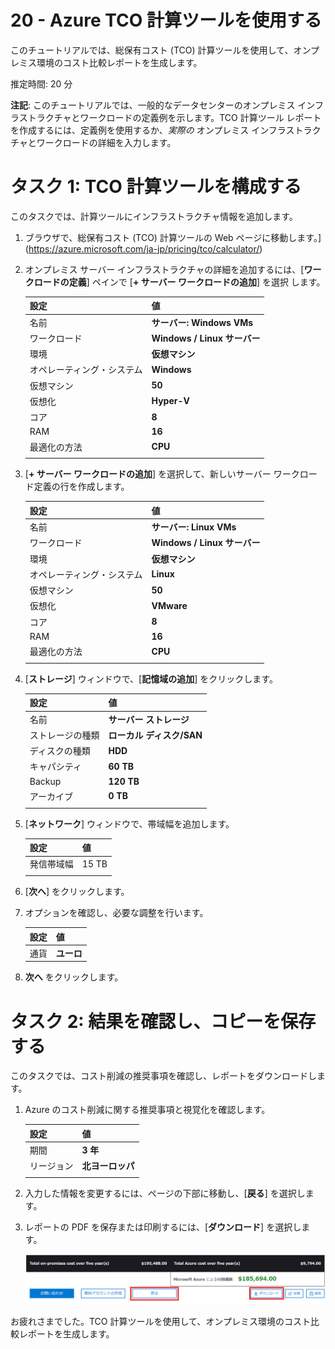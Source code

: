 ﻿---
wts:
    title: '20 - Azure 総保有コスト (TCO) 計算ツールを使用する'
    module: 'モジュール 04 - Azure の価格体系とサポート'
---
# 20 - Azure TCO 計算ツールを使用する


このチュートリアルでは、総保有コスト (TCO) 計算ツールを使用して、オンプレミス環境のコスト比較レポートを生成します。

推定時間: 20 分

**注記**: このチュートリアルでは、一般的なデータセンターのオンプレミス インフラストラクチャとワークロードの定義例を示します。TCO 計算ツール レポートを作成するには、定義例を使用するか、*実際の* オンプレミス インフラストラクチャとワークロードの詳細を入力します。

# タスク 1: TCO 計算ツールを構成する

このタスクでは、計算ツールにインフラストラクチャ情報を追加します。 

1. ブラウザで、総保有コスト (TCO) 計算ツールの Web ページに移動します。](https://azure.microsoft.com/ja-jp/pricing/tco/calculator/)

2. オンプレミス サーバー インフラストラクチャの詳細を追加するには、[**ワークロードの定義**] ペインで [**+ サーバー ワークロードの追加**] を選択 します。

    | 設定 | 値 |
    | -- | -- |
    | 名前 | **サーバー: Windows VMs** |
    | ワークロード | **Windows / Linux サーバー** |
    | 環境 | **仮想マシン** |
    | オペレーティング・システム | **Windows** |  
    | 仮想マシン | **50** |
    | 仮想化 | **Hyper-V** |
    | コア | **8**|
    | RAM | **16** |
    | 最適化の方法 | **CPU** |
    | | |

3. [**+ サーバー ワークロードの追加**] を選択して、新しいサーバー ワークロード定義の行を作成します。 

    | 設定 | 値 |
    | -- | -- |
    | 名前 | **サーバー: Linux VMs** |
    | ワークロード | **Windows / Linux サーバー** |
    | 環境 | **仮想マシン** |
    | オペレーティング・システム | **Linux** |  
    | 仮想マシン | **50** |
    | 仮想化 | **VMware** |
    | コア | **8**|
    | RAM | **16** |
    | 最適化の方法 | **CPU** |
    | | |


4. [**ストレージ**] ウィンドウで、[**記憶域の追加**] をクリックします。

    | 設定 | 値 |
    | -- | -- |
    | 名前 | **サーバー ストレージ** |
    | ストレージの種類 | **ローカル ディスク/SAN** |
    | ディスクの種類 | **HDD** |
    | キャパシティ | **60 TB** |  
    | Backup | **120 TB** |
    | アーカイブ | **0 TB** |
    | | |


5. [**ネットワーク**] ウィンドウで、帯域幅を追加します。  

    | 設定 | 値 |
    | -- | -- |
    | 発信帯域幅 | 15 TB|
    | | |

6. [**次へ**] をクリックします。 

7. オプションを確認し、必要な調整を行います。 

    | 設定 | 値 |
    | -- | -- |
    | 通貨 | **ユーロ** |

8. **次へ** をクリックします。

# タスク 2: 結果を確認し、コピーを保存する

このタスクでは、コスト削減の推奨事項を確認し、レポートをダウンロードします。 

1. Azure のコスト削減に関する推奨事項と視覚化を確認します。

    | 設定 | 値 |
    | -- | -- |
    | 期間| **3 年** |
    | リージョン | **北ヨーロッパ** |
    | | |


2. 入力した情報を変更するには、ページの下部に移動し、[**戻る**] を選択します。 

3. レポートの PDF を保存または印刷するには、[**ダウンロード**] を選択します。

    ![Azure の総保有コスト (TCO) 計算ツールのレポート ウィンドウのスクリーンショット。強調表示されている入力済みのフィールドは、TCO 計算ツールの [期間] を [3 years] に設定し、[リージョン] を [北ヨーロッパ] に設定する方法を示します。グラフは、Azure の使用によるコストの削減に対して、オンプレミス インフラストラクチャとワークロードのコストのオフセットを示しています。](../images/2001.png)


お疲れさまでした。TCO 計算ツールを使用して、オンプレミス環境のコスト比較レポートを生成します。
